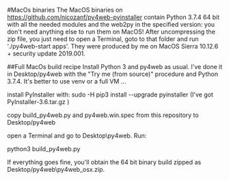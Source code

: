 #MacOs binaries
The MacOS binaries on https://github.com/nicozanf/py4web-pyinstaller contain Python 3.7.4 64 bit with all the needed modules and the web2py in the specified version: you don't need anything else to run them on MacOS! After uncompressing the zip file, you just need to open a Terminal, goto to that folder and run './py4web-start apps'.
They were produced by me on MacOS Sierra 10.12.6 + security update 2019.001.

##Full MacOs build recipe
Install Python 3 and py4web as usual. I've done it in Desktop/py4web with the "Try me (from source)" procedure and Python 3.7.4. It's better to use venv or a full VM ...

install PyInstaller with:
sudo -H pip3 install --upgrade pyinstaller  (I've got PyInstaller-3.6.tar.gz )

copy build_py4web.py and py4web.win.spec from this repository to Desktop/py4web

open a Terminal and go to Desktop\py4web. Run:

python3 build_py4web.py

If everything goes fine, you'll obtain the 64 bit binary build zipped as Desktop/py4web\py4web_osx.zip.


